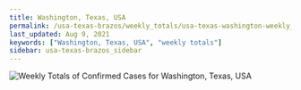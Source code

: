 ```yaml
---
title: Washington, Texas, USA
permalink: /usa-texas-brazos/weekly_totals/usa-texas-washington-weekly_totals.html
last_updated: Aug 9, 2021
keywords: ["Washington, Texas, USA", "weekly totals"]
sidebar: usa-texas-brazos_sidebar
---
```


![Weekly Totals of Confirmed Cases for Washington, Texas, USA](/covid_tracker/images/graphs/usa-texas-washington-weekly_totals_graph.png)
